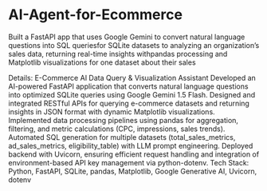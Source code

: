 # AI-Agent-for-Ecommerce

Built a FastAPI app that uses Google Gemini to convert natural language questions into SQL queriesfor SQLite datasets to analyzing an organization’s sales data, returning real-time insights withpandas processing and Matplotlib visualizations for one dataset about their sales

Details:
E-Commerce AI Data Query & Visualization Assistant
Developed an AI-powered FastAPI application that converts natural language questions into optimized SQLite queries using Google Gemini 1.5 Flash.
Designed and integrated RESTful APIs for querying e-commerce datasets and returning insights in JSON format with dynamic Matplotlib visualizations.
Implemented data processing pipelines using pandas for aggregation, filtering, and metric calculations (CPC, impressions, sales trends).
Automated SQL generation for multiple datasets (total_sales_metrics, ad_sales_metrics, eligibility_table) with LLM prompt engineering.
Deployed backend with Uvicorn, ensuring efficient request handling and integration of environment-based API key management via python-dotenv.
Tech Stack: Python, FastAPI, SQLite, pandas, Matplotlib, Google Generative AI, Uvicorn, dotenv
